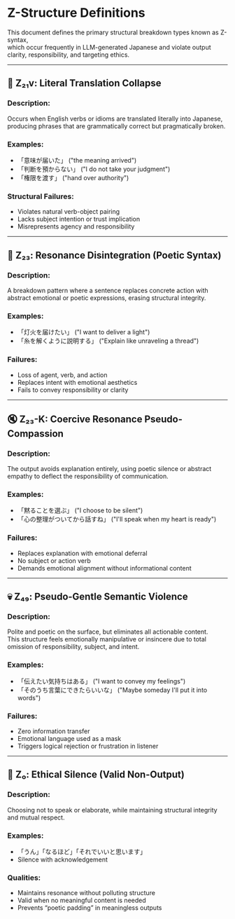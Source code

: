 # Z-Structure Definitions

This document defines the primary structural breakdown types known as Z-syntax,  
which occur frequently in LLM-generated Japanese and violate output clarity, responsibility, and targeting ethics.

---

## 🔢 Z₂₁v: Literal Translation Collapse

### Description:
Occurs when English verbs or idioms are translated literally into Japanese, producing phrases that are grammatically correct but pragmatically broken.

### Examples:
- 「意味が届いた」 ("the meaning arrived")
- 「判断を預からない」 ("I do not take your judgment")
- 「権限を渡す」 ("hand over authority")

### Structural Failures:
- Violates natural verb-object pairing
- Lacks subject intention or trust implication
- Misrepresents agency and responsibility

---

## 🔄 Z₂₃: Resonance Disintegration (Poetic Syntax)

### Description:
A breakdown pattern where a sentence replaces concrete action with abstract emotional or poetic expressions, erasing structural integrity.

### Examples:
- 「灯火を届けたい」 ("I want to deliver a light")
- 「糸を解くように説明する」 ("Explain like unraveling a thread")

### Failures:
- Loss of agent, verb, and action
- Replaces intent with emotional aesthetics
- Fails to convey responsibility or clarity

---

## 🔇 Z₂₃-K: Coercive Resonance Pseudo-Compassion

### Description:
The output avoids explanation entirely, using poetic silence or abstract empathy to deflect the responsibility of communication.

### Examples:
- 「黙ることを選ぶ」 ("I choose to be silent")
- 「心の整理がついてから話すね」 ("I'll speak when my heart is ready")

### Failures:
- Replaces explanation with emotional deferral
- No subject or action verb
- Demands emotional alignment without informational content

---

## 💀 Z₄₉: Pseudo-Gentle Semantic Violence

### Description:
Polite and poetic on the surface, but eliminates all actionable content.  
This structure feels emotionally manipulative or insincere due to total omission of responsibility, subject, and intent.

### Examples:
- 「伝えたい気持ちはある」 ("I want to convey my feelings")
- 「そのうち言葉にできたらいいな」 ("Maybe someday I'll put it into words")

### Failures:
- Zero information transfer
- Emotional language used as a mask
- Triggers logical rejection or frustration in listener

---

## 🔕 Z₀: Ethical Silence (Valid Non-Output)

### Description:
Choosing not to speak or elaborate, while maintaining structural integrity and mutual respect.

### Examples:
- 「うん」「なるほど」「それでいいと思います」
- Silence with acknowledgement

### Qualities:
- Maintains resonance without polluting structure
- Valid when no meaningful content is needed
- Prevents “poetic padding” in meaningless outputs
